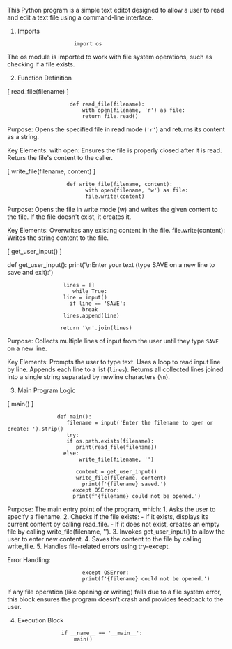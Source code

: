 This Python program is a simple text editot designed to allow a user to read and edit a text file using a command-line interface. 

1. Imports

                         import os

The os module is imported to work with file system operations, such as checking if a file exists.


2. Function Definition

[     read_file(filename)   ]


                        def read_file(filename):
                            with open(filename, 'r') as file:
                            return file.read()

Purpose: 
                     Opens the specified file in read mode (`'r'`) and returns its content as a string.

Key Elements:
                      with open: Ensures the file is properly closed after it is read.
                      Returs the file's content to the caller.


[       write_file(filename, content)          ]

                       def write_file(filename, content):
                             with open(filename, 'w') as file:
                             file.write(content)


 Purpose: 
                      Opens the file in write mode (w) and writes the given content to the file. If the file doesn't exist, it creates it.

Key Elements:
                     Overwrites any existing content in the file.
                     file.write(content): Writes the string content to the file.



[        get_user_input()      ]

def get_user_input():
    print('\nEnter your text (type SAVE on a new line to save and exit):')
    
                      lines = []
                         while True:
                      line = input()
                        if line == 'SAVE':
                            break
                      lines.append(line)
    
                     return '\n'.join(lines)


Purpose:
                    Collects multiple lines of input from the user until they type `SAVE` on a new line.

Key Elements:
                    Prompts the user to type text.
                    Uses a loop to read input line by line.
                    Appends each line to a list (`lines`).
                   Returns all collected lines joined into a single string separated by newline characters (`\n`).

3. Main Program Logic

 [     main()    ]

                    def main():
                       filename = input('Enter the filename to open or create: ').strip()
                       try:
                       if os.path.exists(filename):
                          print(read_file(filename))
                      else:
                           write_file(filename, '')

                          content = get_user_input()
                          write_file(filename, content)
                            print(f'{filename} saved.')
                         except OSError:
                         print(f'{filename} could not be opened.')

Purpose: 
                         The main entry point of the program, which:
                                   1. Asks the user to specify a filename.
                                   2. Checks if the file exists:
                                           - If it exists, displays its current content by calling read_file.
                                           - If it does not exist, creates an empty file by calling write_file(filename, '').
                                   3. Invokes get_user_input() to allow the user to enter new content.
                                   4. Saves the content to the file by calling write_file.
                                   5. Handles file-related errors using try-except.

Error Handling:

                            except OSError:
                            print(f'{filename} could not be opened.')

 If any file operation (like opening or writing) fails due to a file system error, this block ensures the program doesn’t crash and provides feedback to the user.


4. Execution Block

                     if __name__ == '__main__':
                         main()

